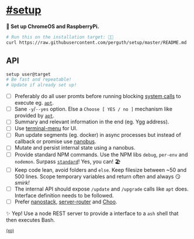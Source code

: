 # [\#setup](https://github.com/topics/tools)

**📜 Set up ChromeOS and RaspberryPi.**

```sh
# Run this on the installation target: 👩‍💻
curl https://raw.githubusercontent.com/perguth/setup/master/README.md | sudo sh
```

## API

```sh
setup user@target
# Be fast and repeatable!
# Update if already set up!
```

 - [ ] Preferably do all user promts before running blocking [system calls](https://www.google.com/search?q=node+exec+or+spawn&rlz=1CAVNXA_enDE874&oq=node+exec+or+spawn&aqs=chrome..69i57j0l5.4637j0j7&sourceid=chrome&ie=UTF-8) to execute eg. [`apt`](http://manpages.ubuntu.com/manpages/xenial/man8/apt.8.html).
 - [ ] Sane `-y`/`--yes` option. Else a `Choose [ YES / no ]` mechanism like provided by [`apt`](http://manpages.ubuntu.com/manpages/xenial/man8/apt.8.html).
 - [ ] Summary and relevant information in the end (eg. Ygg address).
 - [ ] Use [terminal-menu](https://github.com/substack/terminal-menu) for UI.
 - [ ] Run update segments (eg. docker) in async processes but instead of callback or promise use [nanobus](https://github.com/choojs/nanobus).
 - [ ] Mutate and persist internal state using a nanobus.
 - [ ] Provide standard NPM commands. Use the NPM libs `debug`, `per-env` and `nodemon`. Surpass [`standard`](https://github.com/standard/standard)! Yes, you can! 🏖️
 - [ ] Keep code lean, avoid folders and `else`. Keep filesize between ~50 and 500 lines. Scope temporary variables and return often and always 😏 *smirk!*
 - [ ] The internal API should expose `/update` and `/upgrade` calls like `apt` does. Interface definition needs to be followed.
 - [ ] Prefer [nanostack](https://github.com/yoshuawuyts/nanostack), [server-router](https://github.com/yoshuawuyts/server-router) and [Choo](https://github.com/choojs/choo).

✨ Yep! Use a node REST server to provide a interface to a `ash` shell that then executes Bash.

<sup>[(xo)](https://github.com/perguth/ethical-design-manifesto)</sup>
